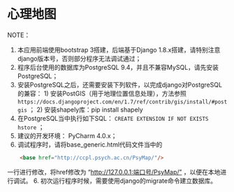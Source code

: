 # 心理地图

NOTE：

  1. 本应用前端使用bootstrap 3搭建，后端基于Django 1.8.x搭建，请特别注意django版本号，否则部分程序无法调试通过；
  2. 程序后台使用的数据库为PostgreSQL 9.4，并且不兼容MySQL，请先安装PostgreSQL；
  3. 安装PostgreSQL之后，还需要安装下列软件，以完成django对PostgreSQL的兼容：
    1) 安装PostGIS（用于地理位置信息处理），方法参照 ``https://docs.djangoproject.com/en/1.7/ref/contrib/gis/install/#postgis`` ； 
    2) 安装shapely库：pip install shapely
  4. 在PostgreSQL当中执行如下SQL： ``CREATE EXTENSION IF NOT EXISTS hstore`` ；
  5. 建议的开发环境： PyCharm 4.0.x；
  6. 调试程序时，请将base_generic.html代码文件当中的
```html
  	<base href="http://ccpl.psych.ac.cn/PsyMap/"/>
```
  一行进行修改，将href修改为 “http://127.0.0.1:端口号/PsyMap/” ，以便在本地进行调试。
  6. 初次运行程序时候，需要使用django的migrate命令建立数据库。